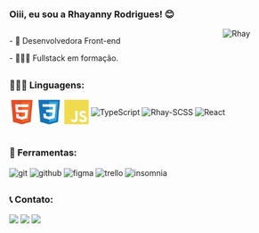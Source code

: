 
<div>
  <h3>Oiii, eu sou a Rhayanny Rodrigues! 😊</h3> 
  <img align="right" alt="Rhay" height="120" width="120"  src="Euzinha.png">
</div>

##

<p> - 🧠  Desenvolvedora Front-end</p>
<p> - 👩🏻‍💻  Fullstack em formação.</p>

##

<h3>👩🏻‍💻 Linguagens:</h3>
<div>
  <img align="center" alt="Rhay-HTML" height="45" width="45" src="https://raw.githubusercontent.com/devicons/devicon/master/icons/html5/html5-original.svg">
  <img align="center" alt="Rhay-CSS" height="45" width="45"src="https://raw.githubusercontent.com/devicons/devicon/master/icons/css3/css3-original.svg">
  <img align="center" alt="Rhay-Js" height="45" width="45" src="https://raw.githubusercontent.com/devicons/devicon/master/icons/javascript/javascript-plain.svg">
  <img align="center" alt="TypeScript" height="45" width="45" src="https://cdn.jsdelivr.net/gh/devicons/devicon/icons/typescript/typescript-original.svg">
  <img align="center" alt="Rhay-SCSS" height="45" width="45" src="https://cdn-icons-png.flaticon.com/512/5968/5968358.png">
  <img align="center" alt="React" height="45" width="45" src="https://cdn.jsdelivr.net/gh/devicons/devicon/icons/react/react-original-wordmark.svg">
</div>
<br>
  <h3>🔧 Ferramentas:</h3>
  <div>
    <img align="center" alt="git" height="45" width="45" src="https://github.com/assets/49173717/a50b6b06-2b2c-4f29-9b25-4443b4d38d4c">
    <img align="center" alt="github" height="45" width="45" src="https://github.com/assets/49173717/24d32cd6-b084-4091-8a95-c983067c2d5a">
    <img align="center" alt="figma" height="45" width="45" src="https://github.com/assets/49173717/e8f40f2c-9453-48c4-ab32-852e12a2f23e">
    <img align="center" alt="trello" height="45" width="45" src="https://github.com/assets/49173717/3765aeac-058a-4ca0-9036-868af7aa156b">
    <img align="center" alt="insomnia" height="45" width="45" src="https://static-00.iconduck.com/assets.00/apps-insomnia-icon-512x512-dse2p0fm.png">
  </div>
  
##

<h3>📞 Contato:</h3>
<div> 
  <a href="https://www.instagram.com/rhaay___/" target="_blank"><img src="https://img.shields.io/badge/-Instagram-%23E4405F?style=for-the-badge&logo=instagram&logoColor=white" target="_blank"></a>
  <a href = "mailto:rhayannyrodrigues71@gmail.com"><img src="https://img.shields.io/badge/-Gmail-%23333?style=for-the-badge&logo=gmail&logoColor=white" target="_blank"></a>
  <a href="https://www.linkedin.com/in/rhayanny-rodrigues-76b23728a/" target="_blank"><img src="https://img.shields.io/badge/-LinkedIn-%230077B5?style=for-the-badge&logo=linkedin&logoColor=white" target="_blank"></a> 
</div>

##
